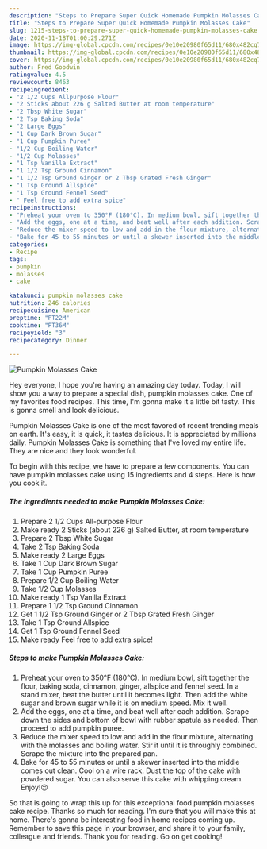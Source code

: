 ```yaml
---
description: "Steps to Prepare Super Quick Homemade Pumpkin Molasses Cake"
title: "Steps to Prepare Super Quick Homemade Pumpkin Molasses Cake"
slug: 1215-steps-to-prepare-super-quick-homemade-pumpkin-molasses-cake
date: 2020-11-18T01:00:29.271Z
image: https://img-global.cpcdn.com/recipes/0e10e20980f65d11/680x482cq70/pumpkin-molasses-cake-recipe-main-photo.jpg
thumbnail: https://img-global.cpcdn.com/recipes/0e10e20980f65d11/680x482cq70/pumpkin-molasses-cake-recipe-main-photo.jpg
cover: https://img-global.cpcdn.com/recipes/0e10e20980f65d11/680x482cq70/pumpkin-molasses-cake-recipe-main-photo.jpg
author: Fred Goodwin
ratingvalue: 4.5
reviewcount: 8463
recipeingredient:
- "2 1/2 Cups Allpurpose Flour"
- "2 Sticks about 226 g Salted Butter at room temperature"
- "2 Tbsp White Sugar"
- "2 Tsp Baking Soda"
- "2 Large Eggs"
- "1 Cup Dark Brown Sugar"
- "1 Cup Pumpkin Puree"
- "1/2 Cup Boiling Water"
- "1/2 Cup Molasses"
- "1 Tsp Vanilla Extract"
- "1 1/2 Tsp Ground Cinnamon"
- "1 1/2 Tsp Ground Ginger or 2 Tbsp Grated Fresh Ginger"
- "1 Tsp Ground Allspice"
- "1 Tsp Ground Fennel Seed"
- " Feel free to add extra spice"
recipeinstructions:
- "Preheat your oven to 350°F (180°C). In medium bowl, sift together the flour, baking soda, cinnamon, ginger, allspice and fennel seed. In a stand mixer, beat the butter until it becomes light. Then add the white sugar and brown sugar while it is on medium speed. Mix it well."
- "Add the eggs, one at a time, and beat well after each addition. Scrape down the sides and bottom of bowl with rubber spatula as needed. Then proceed to add pumpkin puree."
- "Reduce the mixer speed to low and add in the flour mixture, alternating with the molasses and boiling water. Stir it until it is throughly combined. Scrape the mixture into the prepared pan."
- "Bake for 45 to 55 minutes or until a skewer inserted into the middle comes out clean. Cool on a wire rack. Dust the top of the cake with powdered sugar. You can also serve this cake with whipping cream. Enjoy!😉"
categories:
- Recipe
tags:
- pumpkin
- molasses
- cake

katakunci: pumpkin molasses cake 
nutrition: 246 calories
recipecuisine: American
preptime: "PT22M"
cooktime: "PT36M"
recipeyield: "3"
recipecategory: Dinner

---
```



![Pumpkin Molasses Cake](https://img-global.cpcdn.com/recipes/0e10e20980f65d11/680x482cq70/pumpkin-molasses-cake-recipe-main-photo.jpg)

Hey everyone, I hope you're having an amazing day today. Today, I will show you a way to prepare a special dish, pumpkin molasses cake. One of my favorites food recipes. This time, I'm gonna make it a little bit tasty. This is gonna smell and look delicious.



Pumpkin Molasses Cake is one of the most favored of recent trending meals on earth. It's easy, it is quick, it tastes delicious. It is appreciated by millions daily. Pumpkin Molasses Cake is something that I've loved my entire life. They are nice and they look wonderful.


To begin with this recipe, we have to prepare a few components. You can have pumpkin molasses cake using 15 ingredients and 4 steps. Here is how you cook it.

<!--inarticleads1-->

##### The ingredients needed to make Pumpkin Molasses Cake:

1. Prepare 2 1/2 Cups All-purpose Flour
1. Make ready 2 Sticks (about 226 g) Salted Butter, at room temperature
1. Prepare 2 Tbsp White Sugar
1. Take 2 Tsp Baking Soda
1. Make ready 2 Large Eggs
1. Take 1 Cup Dark Brown Sugar
1. Take 1 Cup Pumpkin Puree
1. Prepare 1/2 Cup Boiling Water
1. Take 1/2 Cup Molasses
1. Make ready 1 Tsp Vanilla Extract
1. Prepare 1 1/2 Tsp Ground Cinnamon
1. Get 1 1/2 Tsp Ground Ginger or 2 Tbsp Grated Fresh Ginger
1. Take 1 Tsp Ground Allspice
1. Get 1 Tsp Ground Fennel Seed
1. Make ready  Feel free to add extra spice!




<!--inarticleads2-->

##### Steps to make Pumpkin Molasses Cake:

1. Preheat your oven to 350°F (180°C). In medium bowl, sift together the flour, baking soda, cinnamon, ginger, allspice and fennel seed. In a stand mixer, beat the butter until it becomes light. Then add the white sugar and brown sugar while it is on medium speed. Mix it well.
1. Add the eggs, one at a time, and beat well after each addition. Scrape down the sides and bottom of bowl with rubber spatula as needed. Then proceed to add pumpkin puree.
1. Reduce the mixer speed to low and add in the flour mixture, alternating with the molasses and boiling water. Stir it until it is throughly combined. Scrape the mixture into the prepared pan.
1. Bake for 45 to 55 minutes or until a skewer inserted into the middle comes out clean. Cool on a wire rack. Dust the top of the cake with powdered sugar. You can also serve this cake with whipping cream. Enjoy!😉




So that is going to wrap this up for this exceptional food pumpkin molasses cake recipe. Thanks so much for reading. I'm sure that you will make this at home. There's gonna be interesting food in home recipes coming up. Remember to save this page in your browser, and share it to your family, colleague and friends. Thank you for reading. Go on get cooking!
